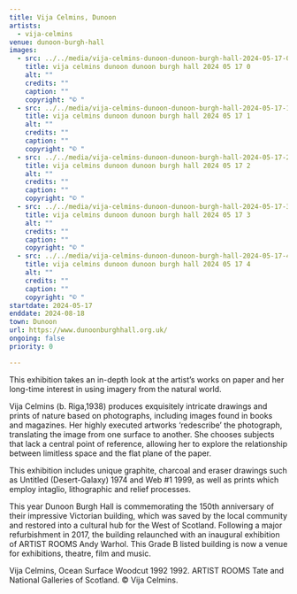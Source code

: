 ```yaml
---
title: Vija Celmins, Dunoon
artists:
  - vija-celmins
venue: dunoon-burgh-hall
images:
  - src: ../../media/vija-celmins-dunoon-dunoon-burgh-hall-2024-05-17-0.webp
    title: vija celmins dunoon dunoon burgh hall 2024 05 17 0
    alt: ""
    credits: ""
    caption: ""
    copyright: "© "
  - src: ../../media/vija-celmins-dunoon-dunoon-burgh-hall-2024-05-17-1.webp
    title: vija celmins dunoon dunoon burgh hall 2024 05 17 1
    alt: ""
    credits: ""
    caption: ""
    copyright: "© "
  - src: ../../media/vija-celmins-dunoon-dunoon-burgh-hall-2024-05-17-2.webp
    title: vija celmins dunoon dunoon burgh hall 2024 05 17 2
    alt: ""
    credits: ""
    caption: ""
    copyright: "© "
  - src: ../../media/vija-celmins-dunoon-dunoon-burgh-hall-2024-05-17-3.webp
    title: vija celmins dunoon dunoon burgh hall 2024 05 17 3
    alt: ""
    credits: ""
    caption: ""
    copyright: "© "
  - src: ../../media/vija-celmins-dunoon-dunoon-burgh-hall-2024-05-17-4.webp
    title: vija celmins dunoon dunoon burgh hall 2024 05 17 4
    alt: ""
    credits: ""
    caption: ""
    copyright: "© "
startdate: 2024-05-17
enddate: 2024-08-18
town: Dunoon
url: https://www.dunoonburghhall.org.uk/
ongoing: false
priority: 0

---
```


This exhibition takes an in-depth look at the artist’s works on paper and her long-time interest in using imagery from the natural world.

Vija Celmins (b. Riga,1938) produces exquisitely intricate drawings and prints of nature based on photographs, including images found in books and magazines. Her highly executed artworks ‘redescribe’ the photograph, translating the image from one surface to another. She chooses subjects that lack a central point of reference, allowing her to explore the relationship between limitless space and the flat plane of the paper.

This exhibition includes unique graphite, charcoal and eraser drawings such as Untitled (Desert-Galaxy) 1974 and Web #1 1999, as well as prints which employ intaglio, lithographic and relief processes.

This year Dunoon Burgh Hall is commemorating the 150th anniversary of their impressive Victorian building, which was saved by the local community and restored into a cultural hub for the West of Scotland. Following a major refurbishment in 2017, the building relaunched with an inaugural exhibition of ARTIST ROOMS Andy Warhol. This Grade B listed building is now a venue for exhibitions, theatre, film and music.

Vija Celmins, Ocean Surface Woodcut 1992 1992. ARTIST ROOMS Tate and National Galleries of Scotland. © Vija Celmins.